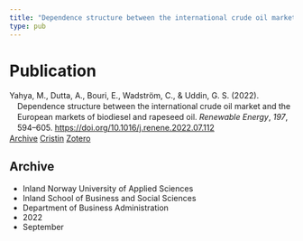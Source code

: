 ```yaml
---
title: "Dependence structure between the international crude oil market and the European markets of biodiesel and rapeseed oil"
type: pub
---
```

<h1>Publication</h1>
<article id="csl-bib-container-6JRAV534" class="csl-bib-container">
  <div class="csl-bib-body" style="line-height: 1.35; padding-left: 1em; text-indent:-1em;">
  <div class="csl-entry">Yahya, M., Dutta, A., Bouri, E., Wadstr&#xF6;m, C., &amp; Uddin, G. S. (2022). Dependence structure between the international crude oil market and the European markets of biodiesel and rapeseed oil. <i>Renewable Energy</i>, <i>197</i>, 594&#x2013;605. <a href="https://doi.org/10.1016/j.renene.2022.07.112">https://doi.org/10.1016/j.renene.2022.07.112</a></div>
</div>
  <div class="csl-bib-buttons">
    <a href="#taxonomy-article-6JRAV534" class="csl-bib-button">Archive</a>
    <a href="https://app.cristin.no/results/show.jsf?id=2050225" alt="Cristin URL" class="csl-bib-button">Cristin</a>
    <a href="http://zotero.org/groups/5022929/items/6JRAV534" alt="Zotero URL" class="csl-bib-button">Zotero</a>
  </div>
  <div id="csl-bib-meta-container-6JRAV534"></div>
</article>
<div id="csl-bib-meta-6JRAV534" class="csl-bib-meta">
  <article id="taxonomy-article-6JRAV534" class="taxonomy-article">
    <h1>Archive</h1>
    <ul>
      <li>Inland Norway University of Applied Sciences</li>
      <li>Inland School of Business and Social Sciences</li>
      <li>Department of Business Administration</li>
      <li>2022</li>
      <li>September</li>
    </ul>
  </article>
</div>
